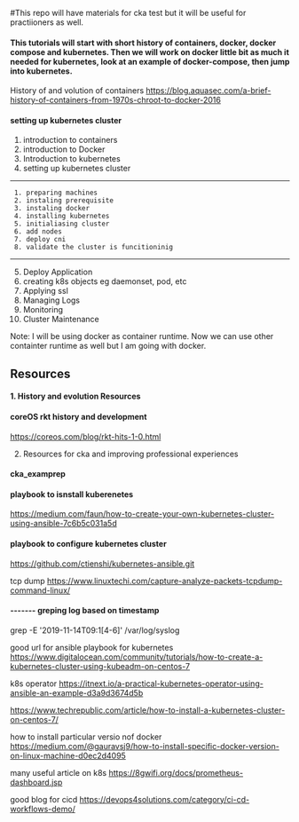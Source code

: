 #This repo will have materials for cka test but it will be useful for practiioners as well. 

#### This tutorials will start with short history of containers, docker, docker compose and kubernetes. Then we will work on docker little bit as much it needed for kubernetes, look at an example of docker-compose, then jump into kubernetes. 


History of and volution of containers
https://blog.aquasec.com/a-brief-history-of-containers-from-1970s-chroot-to-docker-2016


#### setting up kubernetes cluster
1. introduction to containers
2. introduction to Docker 
3. Introduction to kubernetes
4. setting up kubernetes cluster

---
     1. preparing machines
     2. instaling prerequisite
     3. instaling docker 
     4. installing kubernetes 
     5. initialiasing cluster
     6. add nodes
     7. deploy cni 
     8. validate the cluster is funcitioninig 
 ---
5. Deploy Application 
6. creating k8s objects eg daemonset, pod, etc
7. Applying ssl 
8. Managing Logs
9. Monitoring 
10. Cluster Maintenance


Note: I will be using docker as container runtime. Now we can use other containter runtime as well but I am going with docker. 

## Resources

#### 1. History and evolution Resources
#### coreOS rkt history and development 
https://coreos.com/blog/rkt-hits-1-0.html

2. Resources for cka and improving professional experiences

#### cka_examprep
#### playbook to isnstall kuberenetes
https://medium.com/faun/how-to-create-your-own-kubernetes-cluster-using-ansible-7c6b5c031a5d 
#### playbook to configure kubernetes cluster
https://github.com/ctienshi/kubernetes-ansible.git

tcp dump
https://www.linuxtechi.com/capture-analyze-packets-tcpdump-command-linux/


#### ------- greping log based on timestamp
grep -E '2019-11-14T09:1[4-6]' /var/log/syslog

good url for ansible playbook for kubernetes \
https://www.digitalocean.com/community/tutorials/how-to-create-a-kubernetes-cluster-using-kubeadm-on-centos-7

k8s operator
https://itnext.io/a-practical-kubernetes-operator-using-ansible-an-example-d3a9d3674d5b

https://www.techrepublic.com/article/how-to-install-a-kubernetes-cluster-on-centos-7/

how to install particular versio nof docker
https://medium.com/@gauravsj9/how-to-install-specific-docker-version-on-linux-machine-d0ec2d4095

many useful article on k8s
https://8gwifi.org/docs/prometheus-dashboard.jsp

good blog for cicd
https://devops4solutions.com/category/ci-cd-workflows-demo/
